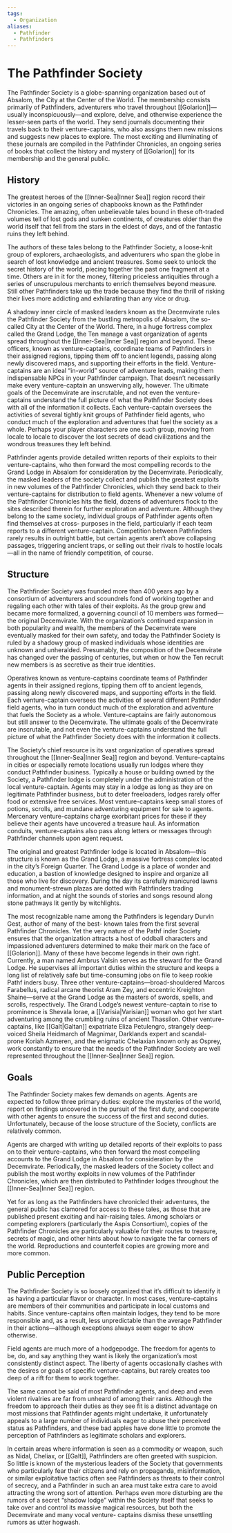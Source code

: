 ```yaml
---
tags:
  - Organization
aliases:
  - Pathfinder
  - Pathfinders
---
```

# The Pathfinder Society
The Pathfinder Society is a globe-spanning organization based out of Absalom, the City at the Center of the World. The membership consists primarily of Pathfinders, adventurers who travel throughout [[Golarion]]—usually inconspicuously—and explore, delve, and otherwise experience the lesser-seen parts of the world. They send journals documenting their travels back to their venture-captains, who also assigns them new missions and suggests new places to explore. The most exciting and illuminating of these journals are compiled in the Pathfinder Chronicles, an ongoing series of books that collect the history and mystery of [[Golarion]] for its membership and the general public.
## History
The greatest heroes of the [[Inner-Sea|Inner Sea]] region record their victories in an ongoing series of chapbooks known as the Pathfinder Chronicles. The amazing, often unbelievable tales bound in these oft-traded volumes tell of lost gods and sunken continents, of creatures older than the world itself that fell from the stars in the eldest of days, and of the fantastic ruins they left behind.

The authors of these tales belong to the Pathfinder Society, a loose-knit group of explorers, archaeologists, and adventurers who span the globe in search of lost knowledge and ancient treasures. Some seek to unlock the secret history of the world, piecing together the past one fragment at a time. Others are in it for the money, filtering priceless antiquities through a series of unscrupulous merchants to enrich themselves beyond measure. Still other Pathfinders take up the trade because they find the thrill of risking their lives more addicting and exhilarating than any vice or drug.

A shadowy inner circle of masked leaders known as the Decemvirate rules the Pathfinder Society from the bustling metropolis of Absalom, the so-called City at the Center of the World. There, in a huge fortress complex called the Grand Lodge, the Ten manage a vast organization of agents spread throughout the [[Inner-Sea|Inner Sea]] region and beyond. These officers, known as venture-captains, coordinate teams of Pathfinders in their assigned regions, tipping them off to ancient legends, passing along newly discovered maps, and supporting their efforts in the field. Venture-captains are an ideal “in-world” source of adventure leads, making them indispensable NPCs in your Pathfinder campaign. That doesn’t necessarily make every venture-captain an unswerving ally, however. The ultimate goals of the Decemvirate are inscrutable, and not even the venture- captains understand the full picture of what the Pathfinder Society does with all of the information it collects. Each venture-captain oversees the activities of several tightly knit groups of Pathfinder field agents, who conduct much of the exploration and adventures that fuel the society as a whole. Perhaps your player characters are one such group, moving from locale to locale to discover the lost secrets of dead civilizations and the wondrous treasures they left behind.

Pathfinder agents provide detailed written reports of their exploits to their venture-captains, who then forward the most compelling records to the Grand Lodge in Absalom for consideration by the Decemvirate. Periodically, the masked leaders of the society collect and publish the greatest exploits in new volumes of the Pathfinder Chronicles, which they send back to their venture-captains for distribution to field agents. Whenever a new volume of the Pathfinder Chronicles hits the field, dozens of adventurers flock to the sites described therein for further exploration and adventure. Although they belong to the same society, individual groups of Pathfinder agents often find themselves at cross- purposes in the field, particularly if each team reports to a different venture-captain. Competition between Pathfinders rarely results in outright battle, but certain agents aren’t above collapsing passages, triggering ancient traps, or selling out their rivals to hostile locals—all in the name of friendly competition, of course.

## Structure
The Pathfinder Society was founded more than 400 years ago by a consortium of adventurers and scoundrels fond of working together and regaling each other with tales of their exploits. As the group grew and became more formalized, a governing council of 10 members was formed—the original Decemvirate. With the organization’s continued expansion in both popularity and wealth, the members of the Decemvirate were eventually masked for their own safety, and today the Pathfinder Society is ruled by a shadowy group of masked individuals whose identities are unknown and unheralded. Presumably, the composition of the Decemvirate has changed over the passing of centuries, but when or how the Ten recruit new members is as secretive as their true identities.

Operatives known as venture-captains coordinate teams of Pathfinder agents in their assigned regions, tipping them off to ancient legends, passing along newly discovered maps, and supporting efforts in the field. Each venture-captain oversees the activities of several different Pathfinder field agents, who in turn conduct much of the exploration and adventure that fuels the Society as a whole. Venture-captains are fairly autonomous but still answer to the Decemvirate. The ultimate goals of the Decemvirate are inscrutable, and not even the venture-captains understand the full picture of what the Pathfinder Society does with the information it collects.

The Society’s chief resource is its vast organization of operatives spread throughout the [[Inner-Sea|Inner Sea]] region and beyond. Venture-captains in cities or especially remote locations usually run lodges where they conduct Pathfinder business. Typically a house or building owned by the Society, a Pathfinder lodge is completely under the administration of the local venture-captain. Agents may stay in a lodge as long as they are on legitimate Pathfinder business, but to deter freeloaders, lodges rarely offer food or extensive free services. Most venture-captains keep small stores of potions, scrolls, and mundane adventuring equipment for sale to agents. Mercenary venture-captains charge exorbitant prices for these if they believe their agents have uncovered a treasure haul. As information conduits, venture-captains also pass along letters or messages through Pathfinder channels upon agent request.

The original and greatest Pathfinder lodge is located in Absalom—this structure is known as the Grand Lodge, a massive fortress complex located in the city’s Foreign Quarter. The Grand Lodge is a place of wonder and education, a bastion of knowledge designed to inspire and organize all those who live for discovery. During the day its carefully manicured lawns and monument-strewn plazas are dotted with Pathfinders trading information, and at night the sounds of stories and songs resound along stone pathways lit gently by witchlights.

The most recognizable name among the Pathfinders is legendary Durvin Gest, author of many of the best- known tales from the first several Pathfinder Chronicles. Yet the very nature of the Pathf inder Society ensures that the organization attracts a host of oddball characters and impassioned adventurers determined to make their mark on the face of [[Golarion]]. Many of these have become legends in their own right. Currently, a man named Ambrus Valsin serves as the steward for the Grand Lodge. He supervises all important duties within the structure and keeps a long list of relatively safe but time-consuming jobs on file to keep rookie Pathf inders busy. Three other venture-captains—broad-shouldered Marcos Farabellus, radical arcane theorist Aram Zey, and eccentric Kreighton Shaine—serve at the Grand Lodge as the masters of swords, spells, and scrolls, respectively. The Grand Lodge’s newest venture-captain to rise to prominence is Shevala Iorae, a [[Varisia|Varisian]] woman who got her start adventuring among the crumbling ruins of ancient Thassilon. Other venture-captains, like [[Galt|Galtan]] expatriate Eliza Petulengro, strangely deep-voiced Sheila Heidmarch of Magnimar, Darklands expert and scandal- prone Koriah Azmeren, and the enigmatic Chelaxian known only as Osprey, work constantly to ensure that the needs of the Pathfinder Society are well represented throughout the [[Inner-Sea|Inner Sea]] region.

## Goals
The Pathfinder Society makes few demands on agents. Agents are expected to follow three primary duties: explore the mysteries of the world, report on findings uncovered in the pursuit of the first duty, and cooperate with other agents to ensure the success of the first and second duties. Unfortunately, because of the loose structure of the Society, conflicts are relatively common.

Agents are charged with writing up detailed reports of their exploits to pass on to their venture-captains, who then forward the most compelling accounts to the Grand Lodge in Absalom for consideration by the Decemvirate. Periodically, the masked leaders of the Society collect and publish the most worthy exploits in new volumes of the Pathfinder Chronicles, which are then distributed to Pathfinder lodges throughout the [[Inner-Sea|Inner Sea]] region.

Yet for as long as the Pathfinders have chronicled their adventures, the general public has clamored for access to these tales, as those that are published present exciting and hair-raising tales. Among scholars or competing explorers (particularly the Aspis Consortium), copies of the Pathfinder Chronicles are particularly valuable for their routes to treasure, secrets of magic, and other hints about how to navigate the far corners of the world. Reproductions and counterfeit copies are growing more and more common.

## Public Perception
The Pathfinder Society is so loosely organized that it’s difficult to identify it as having a particular flavor or character. In most cases, venture-captains are members of their communities and participate in local customs and habits. Since venture-captains often maintain lodges, they tend to be more responsible and, as a result, less unpredictable than the average Pathfinder in their actions—although exceptions always seem eager to show otherwise.

Field agents are much more of a hodgepodge. The freedom for agents to be, do, and say anything they want is likely the organization’s most consistently distinct aspect. The liberty of agents occasionally clashes with the desires or goals of specific venture-captains, but rarely creates too deep of a rift for them to work together.

The same cannot be said of most Pathfinder agents, and deep and even violent rivalries are far from unheard of among their ranks. Although the freedom to approach their duties as they see fit is a distinct advantage on most missions that Pathfinder agents might undertake, it unfortunately appeals to a large number of individuals eager to abuse their perceived status as Pathfinders, and these bad apples have done little to promote the perception of Pathfinders as legitimate scholars and explorers.

In certain areas where information is seen as a commodity or weapon, such as Nidal, Cheliax, or [[Galt]], Pathfinders are often greeted with suspicion. So little is known of the mysterious leaders of the Society that governments who particularly fear their citizens and rely on propaganda, misinformation, or similar exploitative tactics often see Pathfinders as threats to their control of secrecy, and a Pathfinder in such an area must take extra care to avoid attracting the wrong sort of attention. Perhaps even more disturbing are the rumors of a secret “shadow lodge” within the Society itself that seeks to take over and control its massive magical resources, but both the Decemvirate and many vocal venture- captains dismiss these unsettling rumors as utter hogwash. 